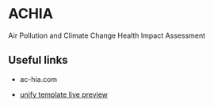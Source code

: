 # ACHIA

Air Pollution and Climate Change Health Impact Assessment

## Useful links

- ac-hia.com

- [unify template live preview](http://wrapbootstrap.com/preview/WB0412697)

